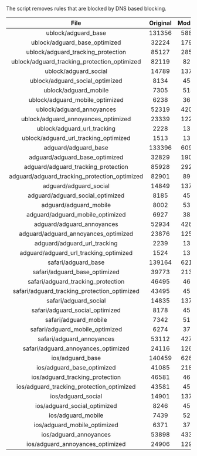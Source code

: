 The script removes rules that are blocked by DNS based blocking.


| File | Original | Modified |
|:----:|:-----:|:-----:|
| ublock/adguard_base | 131356 | 58819 |
| ublock/adguard_base_optimized | 32224 | 17984 |
| ublock/adguard_tracking_protection | 85127 | 28525 |
| ublock/adguard_tracking_protection_optimized | 82119 | 8213 |
| ublock/adguard_social | 14789 | 13709 |
| ublock/adguard_social_optimized | 8134 | 4540 |
| ublock/adguard_mobile | 7305 | 5144 |
| ublock/adguard_mobile_optimized | 6238 | 3675 |
| ublock/adguard_annoyances | 52319 | 42077 |
| ublock/adguard_annoyances_optimized | 23339 | 12292 |
| ublock/adguard_url_tracking | 2228 | 1355 |
| ublock/adguard_url_tracking_optimized | 1513 | 1352 |
| adguard/adguard_base | 133396 | 60901 |
| adguard/adguard_base_optimized | 32829 | 19013 |
| adguard/adguard_tracking_protection | 85928 | 29267 |
| adguard/adguard_tracking_protection_optimized | 82901 | 8939 |
| adguard/adguard_social | 14849 | 13772 |
| adguard/adguard_social_optimized | 8185 | 4589 |
| adguard/adguard_mobile | 8002 | 5331 |
| adguard/adguard_mobile_optimized | 6927 | 3855 |
| adguard/adguard_annoyances | 52934 | 42604 |
| adguard/adguard_annoyances_optimized | 23876 | 12587 |
| adguard/adguard_url_tracking | 2239 | 1364 |
| adguard/adguard_url_tracking_optimized | 1524 | 1361 |
| safari/adguard_base | 139164 | 62110 |
| safari/adguard_base_optimized | 39773 | 21301 |
| safari/adguard_tracking_protection | 46495 | 4664 |
| safari/adguard_tracking_protection_optimized | 43495 | 4512 |
| safari/adguard_social | 14835 | 13754 |
| safari/adguard_social_optimized | 8178 | 4574 |
| safari/adguard_mobile | 7342 | 5186 |
| safari/adguard_mobile_optimized | 6274 | 3711 |
| safari/adguard_annoyances | 53112 | 42704 |
| safari/adguard_annoyances_optimized | 24116 | 12663 |
| ios/adguard_base | 140459 | 62618 |
| ios/adguard_base_optimized | 41085 | 21806 |
| ios/adguard_tracking_protection | 46581 | 4674 |
| ios/adguard_tracking_protection_optimized | 43581 | 4522 |
| ios/adguard_social | 14901 | 13793 |
| ios/adguard_social_optimized | 8246 | 4595 |
| ios/adguard_mobile | 7439 | 5231 |
| ios/adguard_mobile_optimized | 6371 | 3753 |
| ios/adguard_annoyances | 53898 | 43375 |
| ios/adguard_annoyances_optimized | 24906 | 12992 |